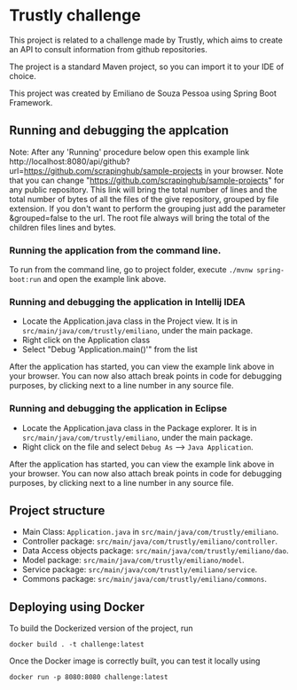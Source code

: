 # Trustly challenge

This project is related to a challenge made by Trustly, which aims to create an API to consult information from github repositories.

The project is a standard Maven project, so you can import it to your IDE of choice.

This project was created by Emiliano de Souza Pessoa using Spring Boot Framework.

## Running and debugging the applcation

Note: After any 'Running' procedure below open this example link http://localhost:8080/api/github?url=https://github.com/scrapinghub/sample-projects in your browser. Note that you can change "https://github.com/scrapinghub/sample-projects" for any public repository. This link will bring the total number of lines and the total number of bytes of all the files of the give repository, grouped by file extension. If you don't want to perform the grouping just add the parameter &grouped=false to the url.
The root file always will bring the total of the children files lines and bytes.

### Running the application from the command line.
To run from the command line, go to project folder, execute `./mvnw spring-boot:run` and open the example link above.

### Running and debugging the application in Intellij IDEA
- Locate the Application.java class in the Project view. It is in `src/main/java/com/trustly/emiliano`, under the main package.
- Right click on the Application class
- Select "Debug 'Application.main()'" from the list

After the application has started, you can view the example link above in your browser. 
You can now also attach break points in code for debugging purposes, by clicking next to a line number in any source file.

### Running and debugging the application in Eclipse
- Locate the Application.java class in the Package explorer. It is in `src/main/java/com/trustly/emiliano`, under the main package.
- Right click on the file and select `Debug As` --> `Java Application`.

After the application has started, you can view the example link above in your browser. 
You can now also attach break points in code for debugging purposes, by clicking next to a line number in any source file.

## Project structure

- Main Class: `Application.java` in `src/main/java/com/trustly/emiliano`.
- Controller package: `src/main/java/com/trustly/emiliano/controller`.
- Data Access objects package: `src/main/java/com/trustly/emiliano/dao`.
- Model package: `src/main/java/com/trustly/emiliano/model`.
- Service package: `src/main/java/com/trustly/emiliano/service`.
- Commons package: `src/main/java/com/trustly/emiliano/commons`.

## Deploying using Docker

To build the Dockerized version of the project, run

```
docker build . -t challenge:latest
```

Once the Docker image is correctly built, you can test it locally using

```
docker run -p 8080:8080 challenge:latest
```
